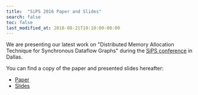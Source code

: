 ```yaml
---
title:  "SiPS 2016 Paper and Slides"
search: false
toc: false
last_modified_at: 2018-08-21T10:10:00-00:00
---
```



We are presenting our latest work on "Distributed Memory Allocation Technique for Synchronous Dataflow Graphs" during the [SiPS conference](http://sips2016.rice.edu/) in Dallas.

You can find a copy of the paper and presented slides hereafter:

*   [Paper](/assets/publis/20161026-sips16_desnos.pdf)
*   [Slides](/assets/publis/20161026-sips16_slides.pdf)
